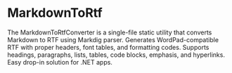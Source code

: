 # MarkdownToRtf
The MarkdownToRtfConverter is a single-file static utility that converts Markdown to RTF using Markdig parser. Generates WordPad-compatible RTF with proper headers, font tables, and formatting codes. Supports headings, paragraphs, lists, tables, code blocks, emphasis, and hyperlinks. Easy drop-in solution for .NET apps.
